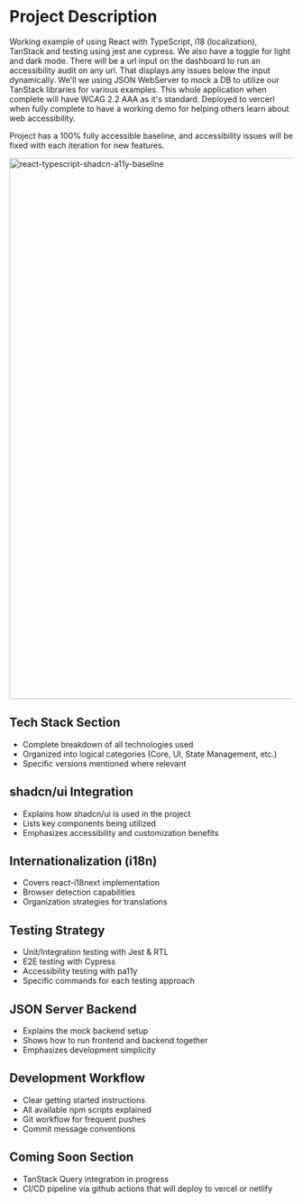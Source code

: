 # Project Description
Working example of using React with TypeScript, i18 (localization), TanStack and testing using jest ane cypress. We also have a toggle for light and dark mode.
There will be a url input on the dashboard to run an accessibility audit on any url. That displays any issues below the input dynamically. 
We'll we using JSON WebServer to mock a DB to utilize our TanStack libraries for various examples. This whole application when complete will have WCAG 2.2 AAA as it's standard. Deployed to vercerl when fully complete to have a working demo for helping others learn about web accessibility.

Project has a 100% fully accessible baseline, and accessibility issues will be fixed with each iteration for new features.

<img width="1506" height="960" alt="react-typescript-shadcn-a11y-baseline" src="https://github.com/user-attachments/assets/dd75f433-c3c2-4632-8d59-8a8135b7efce" />




## **Tech Stack Section**
- Complete breakdown of all technologies used
- Organized into logical categories (Core, UI, State Management, etc.)
- Specific versions mentioned where relevant

## **shadcn/ui Integration**  
- Explains how shadcn/ui is used in the project
- Lists key components being utilized
- Emphasizes accessibility and customization benefits

## **Internationalization (i18n)**
- Covers react-i18next implementation
- Browser detection capabilities
- Organization strategies for translations

## **Testing Strategy**
- Unit/Integration testing with Jest & RTL
- E2E testing with Cypress
- Accessibility testing with pa11y
- Specific commands for each testing approach

## **JSON Server Backend**
- Explains the mock backend setup
- Shows how to run frontend and backend together
- Emphasizes development simplicity

## **Development Workflow**
- Clear getting started instructions
- All available npm scripts explained
- Git workflow for frequent pushes
- Commit message conventions

## **Coming Soon Section**
- TanStack Query integration in progress
- CI/CD pipeline via github actions that will deploy to vercel or netlify
